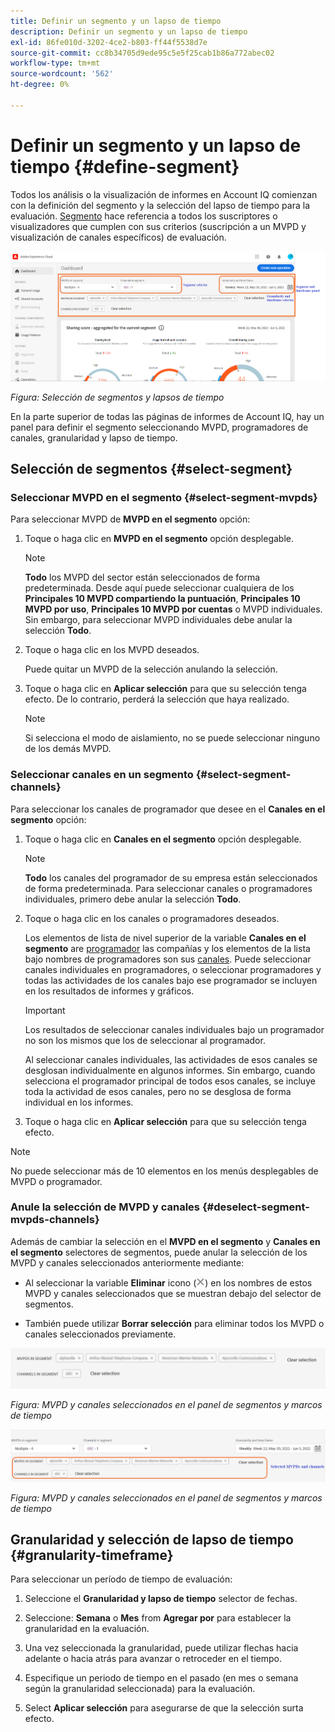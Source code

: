 ```yaml
---
title: Definir un segmento y un lapso de tiempo
description: Definir un segmento y un lapso de tiempo
exl-id: 86fe010d-3202-4ce2-b803-ff44f5538d7e
source-git-commit: cc8b34705d9ede95c5e5f25cab1b86a772abec02
workflow-type: tm+mt
source-wordcount: '562'
ht-degree: 0%

---
```


# Definir un segmento y un lapso de tiempo {#define-segment}

Todos los análisis o la visualización de informes en Account IQ comienzan con la definición del segmento y la selección del lapso de tiempo para la evaluación. [Segmento](/help/AccountIQ/product-concepts.md#segmet-def) hace referencia a todos los suscriptores o visualizadores que cumplen con sus criterios (suscripción a un MVPD y visualización de canales específicos) de evaluación.

![](assets/segment-panel.png)

*Figura: Selección de segmentos y lapsos de tiempo*

En la parte superior de todas las páginas de informes de Account IQ, hay un panel para definir el segmento seleccionando MVPD, programadores de canales, granularidad y lapso de tiempo.

## Selección de segmentos {#select-segment}

### Seleccionar MVPD en el segmento {#select-segment-mvpds}

Para seleccionar MVPD de **MVPD en el segmento** opción:

1. Toque o haga clic en **MVPD en el segmento** opción desplegable.

   >[!NOTE]
   >
   >**Todo** los MVPD del sector están seleccionados de forma predeterminada. Desde aquí puede seleccionar cualquiera de los **Principales 10 MVPD compartiendo la puntuación**, **Principales 10 MVPD por uso**, **Principales 10 MVPD por cuentas** o MVPD individuales. Sin embargo, para seleccionar MVPD individuales debe anular la selección **Todo**.

1. Toque o haga clic en los MVPD deseados.

   Puede quitar un MVPD de la selección anulando la selección.

1. Toque o haga clic en **Aplicar selección** para que su selección tenga efecto. De lo contrario, perderá la selección que haya realizado.

   >[!NOTE]
   >
   >Si selecciona el modo de aislamiento, no se puede seleccionar ninguno de los demás MVPD.

### Seleccionar canales en un segmento {#select-segment-channels}

Para seleccionar los canales de programador que desee en el **Canales en el segmento** opción:

1. Toque o haga clic en **Canales en el segmento** opción desplegable.

   >[!NOTE]
   >
   >**Todo** los canales del programador de su empresa están seleccionados de forma predeterminada. Para seleccionar canales o programadores individuales, primero debe anular la selección **Todo**.

1. Toque o haga clic en los canales o programadores deseados.

   Los elementos de lista de nivel superior de la variable **Canales en el segmento** are [programador](/help/AccountIQ/product-concepts.md#programmer-def) las compañías y los elementos de la lista bajo nombres de programadores son sus [canales](/help/AccountIQ/product-concepts.md#channel-def). Puede seleccionar canales individuales en programadores, o seleccionar programadores y todas las actividades de los canales bajo ese programador se incluyen en los resultados de informes y gráficos.

   <!--![](assets/programmer-channels.png)
   *Figure: Programmers and channels listed in channels selector*-->

   >[!IMPORTANT]
   >
   >Los resultados de seleccionar canales individuales bajo un programador no son los mismos que los de seleccionar al programador.
   >
   >
   >Al seleccionar canales individuales, las actividades de esos canales se desglosan individualmente en algunos informes. Sin embargo, cuando selecciona el programador principal de todos esos canales, se incluye toda la actividad de esos canales, pero no se desglosa de forma individual en los informes.

1. Toque o haga clic en **Aplicar selección** para que su selección tenga efecto.

>[!NOTE]
>
>No puede seleccionar más de 10 elementos en los menús desplegables de MVPD o programador.

### Anule la selección de MVPD y canales {#deselect-segment-mvpds-channels}

Además de cambiar la selección en el **MVPD en el segmento** y **Canales en el segmento** selectores de segmentos, puede anular la selección de los MVPD y canales seleccionados anteriormente mediante:

* Al seleccionar la variable **Eliminar** icono (![icono quitar](assets/remove-icon.png)) en los nombres de estos MVPD y canales seleccionados que se muestran debajo del selector de segmentos.

* También puede utilizar **Borrar selección** para eliminar todos los MVPD o canales seleccionados previamente.

![](assets/segment-panel-selection1.png)

*Figura: MVPD y canales seleccionados en el panel de segmentos y marcos de tiempo*

![](assets/segment-panel-selection.png)

*Figura: MVPD y canales seleccionados en el panel de segmentos y marcos de tiempo*

## Granularidad y selección de lapso de tiempo {#granularity-timeframe}

Para seleccionar un período de tiempo de evaluación:

1. Seleccione el **Granularidad y lapso de tiempo** selector de fechas.

1. Seleccione: **Semana** o **Mes** from **Agregar por** para establecer la granularidad en la evaluación.

   <!--![](assets/granularity-timeframe-weekwise.png)   *Figure: Date picker to select Granularity and time frame*-->

1. Una vez seleccionada la granularidad, puede utilizar flechas hacia adelante o hacia atrás para avanzar o retroceder en el tiempo.

1. Especifique un periodo de tiempo en el pasado (en mes o semana según la granularidad seleccionada) para la evaluación.

1. Select **Aplicar selección** para asegurarse de que la selección surta efecto.
